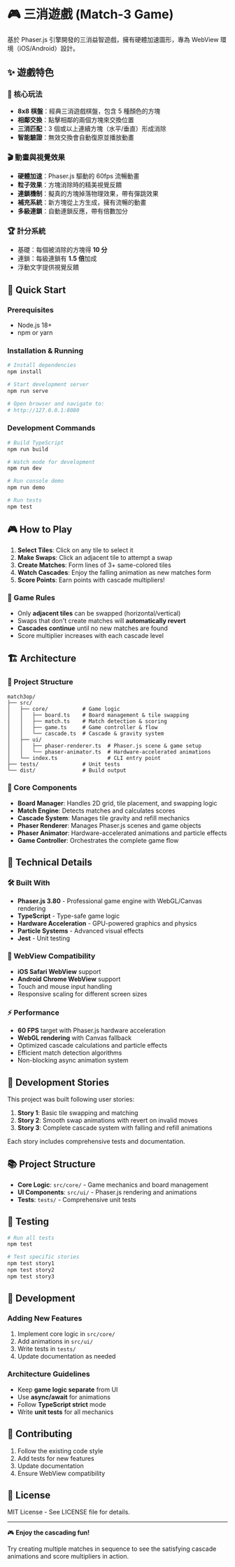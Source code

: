 # 🎮 三消遊戲 (Match-3 Game)

基於 Phaser.js 引擎開發的三消益智遊戲，擁有硬體加速圖形，專為 WebView 環境（iOS/Android）設計。

## ✨ 遊戲特色

### 🎯 核心玩法
- **8x8 棋盤**：經典三消遊戲棋盤，包含 5 種顏色的方塊
- **相鄰交換**：點擊相鄰的兩個方塊來交換位置
- **三消匹配**：3 個或以上連續方塊（水平/垂直）形成消除
- **智能驗證**：無效交換會自動復原並播放動畫

### 🎬 動畫與視覺效果
- **硬體加速**：Phaser.js 驅動的 60fps 流暢動畫
- **粒子效果**：方塊消除時的精美視覺反饋
- **連鎖機制**：擬真的方塊掉落物理效果，帶有彈跳效果
- **補充系統**：新方塊從上方生成，擁有流暢的動畫
- **多級連鎖**：自動連鎖反應，帶有倍數加分

### 🏆 計分系統
- 基礎：每個被消除的方塊得 **10 分**
- 連鎖：每級連鎖有 **1.5 倍**加成
- 浮動文字提供視覺反饋

## 🚀 Quick Start

### Prerequisites
- Node.js 18+ 
- npm or yarn

### Installation & Running

```bash
# Install dependencies
npm install

# Start development server
npm run serve

# Open browser and navigate to:
# http://127.0.0.1:8080
```

### Development Commands

```bash
# Build TypeScript
npm run build

# Watch mode for development
npm run dev

# Run console demo
npm run demo

# Run tests
npm test
```

## 🎮 How to Play

1. **Select Tiles**: Click on any tile to select it
2. **Make Swaps**: Click an adjacent tile to attempt a swap
3. **Create Matches**: Form lines of 3+ same-colored tiles
4. **Watch Cascades**: Enjoy the falling animation as new matches form
5. **Score Points**: Earn points with cascade multipliers!

### 🎯 Game Rules
- Only **adjacent tiles** can be swapped (horizontal/vertical)
- Swaps that don't create matches will **automatically revert**
- **Cascades continue** until no new matches are found
- Score multiplier increases with each cascade level

## 🏗️ Architecture

### 📁 Project Structure
```
match3op/
├── src/
│   ├── core/           # Game logic
│   │   ├── board.ts    # Board management & tile swapping
│   │   ├── match.ts    # Match detection & scoring
│   │   ├── game.ts     # Game controller & flow
│   │   └── cascade.ts  # Cascade & gravity system
│   ├── ui/
│   │   ├── phaser-renderer.ts  # Phaser.js scene & game setup
│   │   └── phaser-animator.ts  # Hardware-accelerated animations
│   └── index.ts                # CLI entry point
├── tests/              # Unit tests
└── dist/               # Build output
```

### 🔧 Core Components

- **Board Manager**: Handles 2D grid, tile placement, and swapping logic
- **Match Engine**: Detects matches and calculates scores
- **Cascade System**: Manages tile gravity and refill mechanics
- **Phaser Renderer**: Manages Phaser.js scenes and game objects
- **Phaser Animator**: Hardware-accelerated animations and particle effects
- **Game Controller**: Orchestrates the complete game flow

## 🎨 Technical Details

### 🛠️ Built With
- **Phaser.js 3.80** - Professional game engine with WebGL/Canvas rendering
- **TypeScript** - Type-safe game logic
- **Hardware Acceleration** - GPU-powered graphics and physics
- **Particle Systems** - Advanced visual effects
- **Jest** - Unit testing

### 📱 WebView Compatibility
- **iOS Safari WebView** support
- **Android Chrome WebView** support
- Touch and mouse input handling
- Responsive scaling for different screen sizes

### ⚡ Performance
- **60 FPS** target with Phaser.js hardware acceleration
- **WebGL rendering** with Canvas fallback
- Optimized cascade calculations and particle effects
- Efficient match detection algorithms
- Non-blocking async animation system

## 🧪 Development Stories

This project was built following user stories:

1. **Story 1**: Basic tile swapping and matching
2. **Story 2**: Smooth swap animations with revert on invalid moves
3. **Story 3**: Complete cascade system with falling and refill animations

Each story includes comprehensive tests and documentation.

## 📚 Project Structure

- **Core Logic**: `src/core/` - Game mechanics and board management
- **UI Components**: `src/ui/` - Phaser.js rendering and animations
- **Tests**: `tests/` - Comprehensive unit tests

## 🧪 Testing

```bash
# Run all tests
npm test

# Test specific stories
npm test story1
npm test story2
npm test story3
```

## 🔧 Development

### Adding New Features
1. Implement core logic in `src/core/`
2. Add animations in `src/ui/`
3. Write tests in `tests/`
4. Update documentation as needed

### Architecture Guidelines
- Keep **game logic separate** from UI
- Use **async/await** for animations
- Follow **TypeScript strict** mode
- Write **unit tests** for all mechanics

## 🤝 Contributing

1. Follow the existing code style
2. Add tests for new features
3. Update documentation
4. Ensure WebView compatibility

## 📄 License

MIT License - See LICENSE file for details.

---

🎮 **Enjoy the cascading fun!** 

Try creating multiple matches in sequence to see the satisfying cascade animations and score multipliers in action.